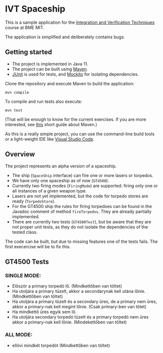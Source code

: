 # IVT Spaceship

This is a sample application for the [Integration and Verification Techniques](http://www.mit.bme.hu/oktatas/targyak/vimiac04) course at BME MIT.

The application is simplified and deliberately contains bugs.

## Getting started

- The project is implemented in Java 11.
- The project can be built using [Maven](https://maven.apache.org/).
- [JUnit](https://junit.org/junit5/) is used for tests, and [Mockito](https://site.mockito.org/) for isolating dependencies.

Clone the repository and execute Maven to build the application:

```
mvn compile
```

To compile and run tests also execute:

```
mvn test
```

(That will be enough to know for the current exercises. If you are more interested, see [this](https://github.com/ftsrg-edu/swsv-labs/wiki/0b-Build-tools) short guide about Maven.)

As this is a really simple project, you can use the command-line build tools or a light-weight IDE like [Visual Studio Code](https://code.visualstudio.com/).

## Overview

The project represents an alpha version of a spaceship.

- The ship (`SpaceShip` interface) can fire one or more lasers or torpedos.
- We have only one spaceship as of now (`GT4500`).
- Currently two firing modes (`FiringMode`) are supported: firing only one or all instances of a given weapon type.
- Lasers are not yet implemented, but the code for torpedo stores are ready (`TorpedoStore`).
- For the GT4500 ship the rules for firing torpedoes can be found in the Javadoc comment of method `fireTorpedos`. They are already partially implemented.
- There are currently two tests (`GT4500Test`), but be aware that they are not proper unit tests, as they do not isolate the dependencies of the tested class.

The code can be built, but due to missing features one of the tests fails. The first execercise will be to fix this.


## GT4500 Tests
### SINGLE MODE:
- Először a primary torpedó lő. (Mindkettőben van töltet)
- Ha utoljára a primary tüzelt, akkor a secondarynak kell utána lőnie. (Mindkettőben van töltet)
- Ha utoljára a primary tüzelt és a secondary üres, de a primary nem üres, akkor a primary-nak kell megint lőnie. (Csak primary-ben van tölet)
- Ha mindkettő üres egyik sem lő.
- Ha utoljára secondary torpedó tüzelt és a primary torpedó nem üres akkor a primary-nak kell lőnie. (Mindekettőben van töltet)

### ALL MODE:
- ellövi mindkét torpedót (Mindkettőben van töltet)